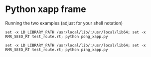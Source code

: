 # Python xapp frame

Running the two examples (adjust for your shell notation)

    set -x LD_LIBRARY_PATH /usr/local/lib/:/usr/local/lib64; set -x  RMR_SEED_RT test_route.rt; python pong_xapp.py

    set -x LD_LIBRARY_PATH /usr/local/lib/:/usr/local/lib64; set -x  RMR_SEED_RT test_route.rt; python ping_xapp.py
